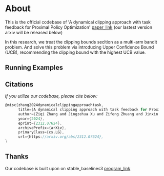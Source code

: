 # About
This is the official codebase of 'A dynamical clipping approach with task feedback for Proximal Policy Optimization' [paper_link](https://arxiv.org/abs/2312.07624) (our lastest version arxiv will be released below)

In this research, we treat the clipping bounds secltion as a multi-arm bandit problem. And solve this problem via introducing Upper Confidence Bound (UCB), recommending the clipping bound with the highest UCB value.

## Running Examples


## Citations

*If you utilize our codebase, please cite below:*
```c
@misc{zhang2024dynamicalclippingapproachtask,
      title={A dynamical clipping approach with task feedback for Proximal Policy Optimization}, 
      author={Ziqi Zhang and Jingzehua Xu and Zifeng Zhuang and Jinxin Liu and Donglin wang and Shuai Zhang},
      year={2024},
      eprint={2312.07624},
      archivePrefix={arXiv},
      primaryClass={cs.LG},
      url={https://arxiv.org/abs/2312.07624}, 
}
```

## Thanks 

Our codebase is built upon on stable_baselines3 [program_link](https://github.com/DLR-RM/stable-baselines3)
